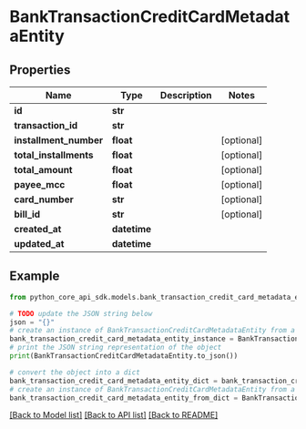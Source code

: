 # BankTransactionCreditCardMetadataEntity


## Properties

Name | Type | Description | Notes
------------ | ------------- | ------------- | -------------
**id** | **str** |  | 
**transaction_id** | **str** |  | 
**installment_number** | **float** |  | [optional] 
**total_installments** | **float** |  | [optional] 
**total_amount** | **float** |  | [optional] 
**payee_mcc** | **float** |  | [optional] 
**card_number** | **str** |  | [optional] 
**bill_id** | **str** |  | [optional] 
**created_at** | **datetime** |  | 
**updated_at** | **datetime** |  | 

## Example

```python
from python_core_api_sdk.models.bank_transaction_credit_card_metadata_entity import BankTransactionCreditCardMetadataEntity

# TODO update the JSON string below
json = "{}"
# create an instance of BankTransactionCreditCardMetadataEntity from a JSON string
bank_transaction_credit_card_metadata_entity_instance = BankTransactionCreditCardMetadataEntity.from_json(json)
# print the JSON string representation of the object
print(BankTransactionCreditCardMetadataEntity.to_json())

# convert the object into a dict
bank_transaction_credit_card_metadata_entity_dict = bank_transaction_credit_card_metadata_entity_instance.to_dict()
# create an instance of BankTransactionCreditCardMetadataEntity from a dict
bank_transaction_credit_card_metadata_entity_from_dict = BankTransactionCreditCardMetadataEntity.from_dict(bank_transaction_credit_card_metadata_entity_dict)
```
[[Back to Model list]](../README.md#documentation-for-models) [[Back to API list]](../README.md#documentation-for-api-endpoints) [[Back to README]](../README.md)


